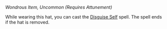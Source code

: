 _Wondrous Item, Uncommon (Requires Attunement)_

While wearing this hat, you can cast the [Disguise Self](https://www.dndbeyond.com/spells/2619102-disguise-self) spell. The spell ends if the hat is removed.